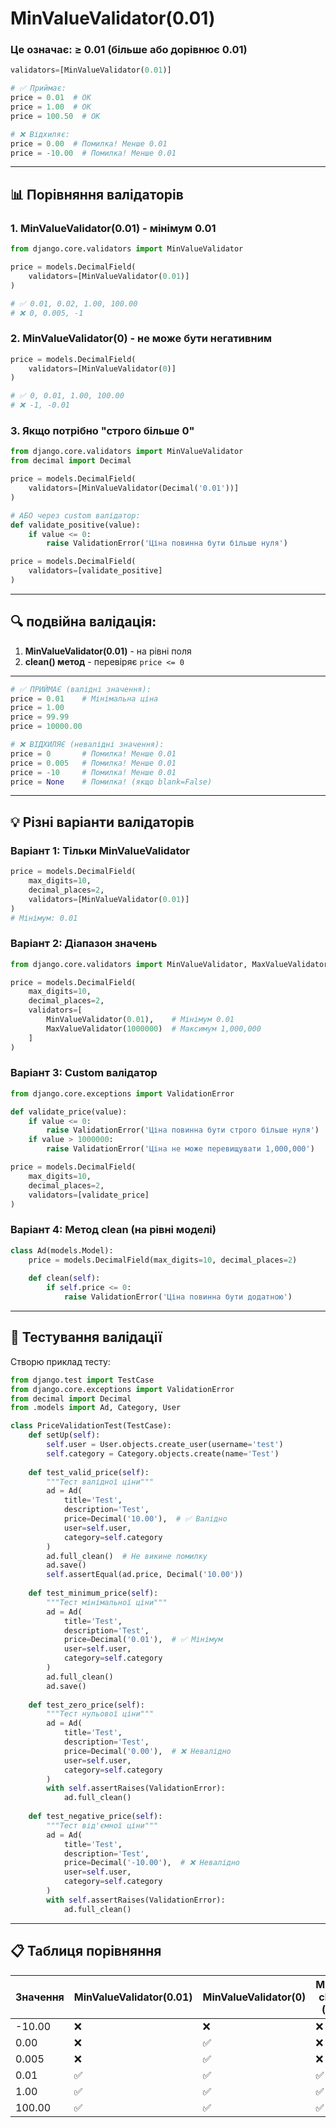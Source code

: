 # MinValueValidator(0.01)

### Це означає: **≥ 0.01** (більше або дорівнює 0.01)

```python
validators=[MinValueValidator(0.01)]

# ✅ Приймає:
price = 0.01  # OK
price = 1.00  # OK
price = 100.50  # OK

# ❌ Відхиляє:
price = 0.00  # Помилка! Менше 0.01
price = -10.00  # Помилка! Менше 0.01
```

---

## 📊 Порівняння валідаторів

### 1. **MinValueValidator(0.01)** - мінімум 0.01
```python
from django.core.validators import MinValueValidator

price = models.DecimalField(
    validators=[MinValueValidator(0.01)]
)

# ✅ 0.01, 0.02, 1.00, 100.00
# ❌ 0, 0.005, -1
```

### 2. **MinValueValidator(0)** - не може бути негативним
```python
price = models.DecimalField(
    validators=[MinValueValidator(0)]
)

# ✅ 0, 0.01, 1.00, 100.00
# ❌ -1, -0.01
```

### 3. **Якщо потрібно "строго більше 0"**
```python
from django.core.validators import MinValueValidator
from decimal import Decimal

price = models.DecimalField(
    validators=[MinValueValidator(Decimal('0.01'))]
)

# АБО через custom валідатор:
def validate_positive(value):
    if value <= 0:
        raise ValidationError('Ціна повинна бути більше нуля')

price = models.DecimalField(
    validators=[validate_positive]
)
```

---

## 🔍 подвійна валідація:

1. **MinValueValidator(0.01)** - на рівні поля
2. **clean() метод** - перевіряє `price <= 0`

---

```python
# ✅ ПРИЙМАЄ (валідні значення):
price = 0.01    # Мінімальна ціна
price = 1.00
price = 99.99
price = 10000.00

# ❌ ВІДХИЛЯЄ (невалідні значення):
price = 0       # Помилка! Менше 0.01
price = 0.005   # Помилка! Менше 0.01
price = -10     # Помилка! Менше 0.01
price = None    # Помилка! (якщо blank=False)
```

---

## 💡 Різні варіанти валідаторів

### Варіант 1: Тільки MinValueValidator
```python
price = models.DecimalField(
    max_digits=10,
    decimal_places=2,
    validators=[MinValueValidator(0.01)]
)
# Мінімум: 0.01
```

### Варіант 2: Діапазон значень
```python
from django.core.validators import MinValueValidator, MaxValueValidator

price = models.DecimalField(
    max_digits=10,
    decimal_places=2,
    validators=[
        MinValueValidator(0.01),    # Мінімум 0.01
        MaxValueValidator(1000000)  # Максимум 1,000,000
    ]
)
```

### Варіант 3: Custom валідатор
```python
from django.core.exceptions import ValidationError

def validate_price(value):
    if value <= 0:
        raise ValidationError('Ціна повинна бути строго більше нуля')
    if value > 1000000:
        raise ValidationError('Ціна не може перевищувати 1,000,000')

price = models.DecimalField(
    max_digits=10,
    decimal_places=2,
    validators=[validate_price]
)
```

### Варіант 4: Метод clean (на рівні моделі)
```python
class Ad(models.Model):
    price = models.DecimalField(max_digits=10, decimal_places=2)
    
    def clean(self):
        if self.price <= 0:
            raise ValidationError('Ціна повинна бути додатною')
```

---

## 🧪 Тестування валідації

Створю приклад тесту:

```python
from django.test import TestCase
from django.core.exceptions import ValidationError
from decimal import Decimal
from .models import Ad, Category, User

class PriceValidationTest(TestCase):
    def setUp(self):
        self.user = User.objects.create_user(username='test')
        self.category = Category.objects.create(name='Test')
    
    def test_valid_price(self):
        """Тест валідної ціни"""
        ad = Ad(
            title='Test',
            description='Test',
            price=Decimal('10.00'),  # ✅ Валідно
            user=self.user,
            category=self.category
        )
        ad.full_clean()  # Не викине помилку
        ad.save()
        self.assertEqual(ad.price, Decimal('10.00'))
    
    def test_minimum_price(self):
        """Тест мінімальної ціни"""
        ad = Ad(
            title='Test',
            description='Test',
            price=Decimal('0.01'),  # ✅ Мінімум
            user=self.user,
            category=self.category
        )
        ad.full_clean()
        ad.save()
    
    def test_zero_price(self):
        """Тест нульової ціни"""
        ad = Ad(
            title='Test',
            description='Test',
            price=Decimal('0.00'),  # ❌ Невалідно
            user=self.user,
            category=self.category
        )
        with self.assertRaises(ValidationError):
            ad.full_clean()
    
    def test_negative_price(self):
        """Тест від'ємної ціни"""
        ad = Ad(
            title='Test',
            description='Test',
            price=Decimal('-10.00'),  # ❌ Невалідно
            user=self.user,
            category=self.category
        )
        with self.assertRaises(ValidationError):
            ad.full_clean()
```

---

## 📋 Таблиця порівняння

| Значення | MinValueValidator(0.01) | MinValueValidator(0) | Метод clean (>0) |
|----------|------------------------|---------------------|------------------|
| -10.00   | ❌                     | ❌                  | ❌               |
| 0.00     | ❌                     | ✅                  | ❌               |
| 0.005    | ❌                     | ✅                  | ❌               |
| 0.01     | ✅                     | ✅                  | ✅               |
| 1.00     | ✅                     | ✅                  | ✅               |
| 100.00   | ✅                     | ✅                  | ✅               |


